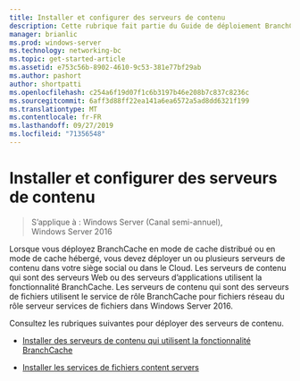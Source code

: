 ```yaml
---
title: Installer et configurer des serveurs de contenu
description: Cette rubrique fait partie du Guide de déploiement BranchCache pour Windows Server 2016, qui montre comment déployer BranchCache en mode de cache distribué et hébergé pour optimiser l’utilisation de la bande passante WAN dans les filiales.
manager: brianlic
ms.prod: windows-server
ms.technology: networking-bc
ms.topic: get-started-article
ms.assetid: e753c56b-8902-4610-9c53-381e77bf29ab
ms.author: pashort
author: shortpatti
ms.openlocfilehash: c254a6f19d07f1c6b3197b46e208b7c837c8236c
ms.sourcegitcommit: 6aff3d88ff22ea141a6ea6572a5ad8dd6321f199
ms.translationtype: MT
ms.contentlocale: fr-FR
ms.lasthandoff: 09/27/2019
ms.locfileid: "71356548"
---
```

# <a name="install-and-configure-content-servers"></a>Installer et configurer des serveurs de contenu

>S’applique à : Windows Server (Canal semi-annuel), Windows Server 2016

Lorsque vous déployez BranchCache en mode de cache distribué ou en mode de cache hébergé, vous devez déployer un ou plusieurs serveurs de contenu dans votre siège social ou dans le Cloud. Les serveurs de contenu qui sont des serveurs Web ou des serveurs d’applications utilisent la fonctionnalité BranchCache. Les serveurs de contenu qui sont des serveurs de fichiers utilisent le service de rôle BranchCache pour fichiers réseau du rôle serveur services de fichiers dans Windows Server 2016.  
  
Consultez les rubriques suivantes pour déployer des serveurs de contenu.  
  
-   [Installer des serveurs de contenu qui utilisent la fonctionnalité BranchCache](../../branchcache/deploy/Install-Content-Servers-that-Use-the-BranchCache-Feature.md)  
  
-   [Installer les services de fichiers content servers](../../branchcache/deploy/Install-File-Services-Content-Servers.md)  
  


